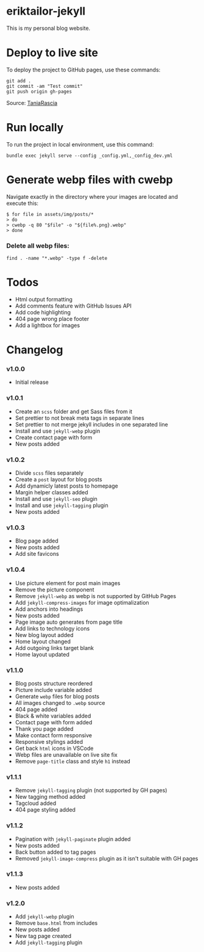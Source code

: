 # eriktailor-jekyll

This is my personal blog website.

# Deploy to live site

To deploy the project to GitHub pages, use these commands:

```
git add .
git commit -am "Test commit"
git push origin gh-pages
```

<!------------------------------------------------------------------------------------------------------------->

Source: [TaniaRascia](https://www.taniarascia.com/make-a-static-website-with-jekyll/#pushing-jekyll-site-to-github-pages)

# Run locally

To run the project in local environment, use this command:

```
bundle exec jekyll serve --config _config.yml,_config_dev.yml
```

<!------------------------------------------------------------------------------------------------------------->

# Generate webp files with cwebp

Navigate exactly in the directory where your images are located and execute this:

```
$ for file in assets/img/posts/*
> do
> cwebp -q 80 "$file" -o "${file%.png}.webp"
> done
```

### Delete all webp files:

```
find . -name "*.webp" -type f -delete
```

<!------------------------------------------------------------------------------------------------------------->

# Todos

-   Html output formatting
-   Add comments feature with GitHub Issues API
-   Add code highlighting
-   404 page wrong place footer
-   Add a lightbox for images

<!------------------------------------------------------------------------------------------------------------->

# Changelog

### v1.0.0

-   Initial release

### v1.0.1

-   Create an `scss` folder and get Sass files from it
-   Set prettier to not break meta tags in separate lines
-   Set prettier to not merge jekyll includes in one separated line
-   Install and use `jekyll-webp` plugin
-   Create contact page with form
-   New posts added

### v1.0.2

-   Divide `scss` files separately
-   Create a `post` layout for blog posts
-   Add dynamicly latest posts to homepage
-   Margin helper classes added
-   Install and use `jekyll-seo` plugin
-   Install and use `jekyll-tagging` plugin
-   New posts added

### v1.0.3

-   Blog page added
-   New posts added
-   Add site favicons

### v1.0.4

-   Use picture element for post main images
-   Remove the picture component
-   Remove `jekyll-webp` as webp is not supported by GitHub Pages
-   Add `jekyll-compress-images` for image optimalization
-   Add anchors into headings
-   New posts added
-   Page image auto generates from page title
-   Add links to technology icons
-   New blog layout added
-   Home layout changed
-   Add outgoing links target blank
-   Home layout updated

### v1.1.0

-   Blog posts structure reordered
-   Picture include variable added
-   Generate `webp` files for blog posts
-   All images changed to `.webp` source
-   404 page added
-   Black & white variables added
-   Contact page with form added
-   Thank you page added
-   Make contact form responsive
-   Responsive stylings added
-   Get back `html` icons in VSCode
-   Webp files are unavailable on live site fix
-   Remove `page-title` class and style `h1` instead

### v1.1.1

-   Remove `jekyll-tagging` plugin (not supported by GH pages)
-   New tagging method added
-   Tagcloud added
-   404 page styling added

### v1.1.2

-   Pagination with `jekyll-paginate` plugin added
-   New posts added
-   Back button added to tag pages
-   Removed `jekyll-image-compress` plugin as it isn't suitable with GH pages

### v1.1.3

-   New posts added

### v1.2.0

-   Add `jekyll-webp` plugin
-   Remove `base.html` from includes
-   New posts added
-   New tag page created
-   Add `jekyll-tagging` plugin

